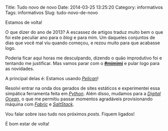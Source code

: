 Title: Tudo novo de novo
Date: 2014-03-25 13:25:20
Category: informativos
Tags: informativos
Slug: tudo-novo-de-novo


Estamos de volta!

O que dizer do ano de 2013? A escassez de artigos traduz muito bem o que
foi este peculiar ano para o *blog* e para mim. Um daqueles conjuntos de dias que você mal viu quando começou, e rezou muito para que acabasse logo.

Poderia ficar aqui horas me desculpando, dizendo o quão improdutivo foi e
tentando me justificar. Mas vamos parar com o [**#mimimi**][] e pular logo para as novidades.

A principal delas é: Estamos usando [*Pelican*][]!

Resolvi entrar na onda dos gerados de sites estáticos e experimentei essa simpática ferramenta feita em [*Python*][]. Além disso, mudamos para a [*Digital Ocean*][], o que me permitiu passar momentos agradáveis provisionando máquina com [*Fabric*][] e [*SaltStack*][].

Vou falar sobre isso tudo nos próximos *posts*. Fiquem ligados!

É bom estar de volta!

<!-- PELICAN_END_SUMMARY -->

  [**#mimimi**]: https://twitter.com/hashtag/mimimi "Chega de mimimi gente!"
  [*Pelican*]: https://github.com/getpelican/pelican "Static site generator that supports Markdown and reST syntax. Powered by Python"
  [*Python*]: {tag}python
  [*Digital Ocean*]: https://www.digitalocean.com/ "Simple cloud hosting, built for developers."
  [*Fabric*]: http://docs.fabfile.org/ "Fabric is a Python (2.5-2.7) library and command-line tool for streamlining the use of SSH for application deployment or systems administration task"
  [*SaltStack*]: http://www.saltstack.com/ "Fast, scalable and flexible software for data center automation, from infrastructure and any cloud, to the entire application stack"
